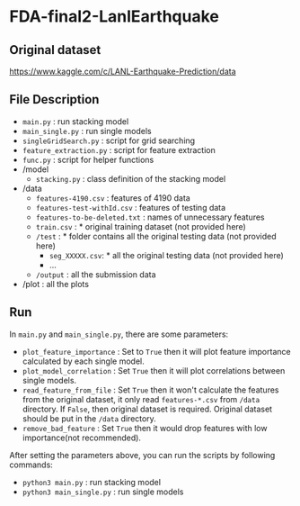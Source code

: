 # FDA-final2-LanlEarthquake

## Original dataset
https://www.kaggle.com/c/LANL-Earthquake-Prediction/data

## File Description
- `main.py` : run stacking model
- `main_single.py` : run single models
- `singleGridSearch.py` : script for grid searching
- `feature_extraction.py` : script for feature extraction
- `func.py` : script for helper functions
- /model
  - `stacking.py` : class definition of the stacking model
- /data
  - `features-4190.csv` : features of 4190 data
  - `features-test-withId.csv` : features of testing data
  - `features-to-be-deleted.txt` : names of unnecessary features
  - `train.csv` : * original training dataset (not provided here)
  - `/test` : * folder contains all the original testing data (not provided here)
    - `seg_XXXXX.csv`: * all the original testing data (not provided here)
    - ...
  - `/output` : all the submission data
- /plot : all the plots

## Run
In `main.py` and `main_single.py`, there are some parameters:
- `plot_feature_importance` : Set to `True` then it will plot feature importance calculated by each single model.
- `plot_model_correlation` : Set `True` then it will plot correlations between single models.
- `read_feature_from_file` : Set `True` then it won't calculate the features from the original dataset, it only read `features-*.csv` from `/data` directory. If `False`, then original dataset is required. Original dataset should be put in the `/data` directory.
- `remove_bad_feature` : Set `True` then it would drop features with low importance(not recommended).

After setting the parameters above, you can run the scripts by following commands:
- `python3 main.py` : run stacking model
- `python3 main_single.py` : run single models
